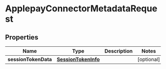 

# ApplepayConnectorMetadataRequest


## Properties

| Name | Type | Description | Notes |
|------------ | ------------- | ------------- | -------------|
|**sessionTokenData** | [**SessionTokenInfo**](SessionTokenInfo.md) |  |  [optional] |



